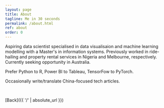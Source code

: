 ```yaml
---
layout: page
title: About
tagline: Me in 30 seconds
permalink: /about.html
ref: about
order: 0
---
```


Aspiring data scientist specialised in data visualisaion and machine learning modelling with a Master's in 
information systems. Previously worked in ride-hailing and property rental services in Nigeria and Melbourne, 
respectively. Currently seeking opportunity in Australia.
 
Prefer Python to R, Power BI to Tableau, TensorFow to PyTorch. 

Occasionally write/translate China-focused tech articles.

<br>

[Back]({{ '/' | absolute_url }})
